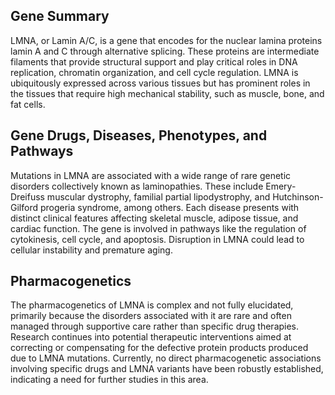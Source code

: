 ## Gene Summary
LMNA, or Lamin A/C, is a gene that encodes for the nuclear lamina proteins lamin A and C through alternative splicing. These proteins are intermediate filaments that provide structural support and play critical roles in DNA replication, chromatin organization, and cell cycle regulation. LMNA is ubiquitously expressed across various tissues but has prominent roles in the tissues that require high mechanical stability, such as muscle, bone, and fat cells.

## Gene Drugs, Diseases, Phenotypes, and Pathways
Mutations in LMNA are associated with a wide range of rare genetic disorders collectively known as laminopathies. These include Emery-Dreifuss muscular dystrophy, familial partial lipodystrophy, and Hutchinson-Gilford progeria syndrome, among others. Each disease presents with distinct clinical features affecting skeletal muscle, adipose tissue, and cardiac function. The gene is involved in pathways like the regulation of cytokinesis, cell cycle, and apoptosis. Disruption in LMNA could lead to cellular instability and premature aging.

## Pharmacogenetics
The pharmacogenetics of LMNA is complex and not fully elucidated, primarily because the disorders associated with it are rare and often managed through supportive care rather than specific drug therapies. Research continues into potential therapeutic interventions aimed at correcting or compensating for the defective protein products produced due to LMNA mutations. Currently, no direct pharmacogenetic associations involving specific drugs and LMNA variants have been robustly established, indicating a need for further studies in this area.